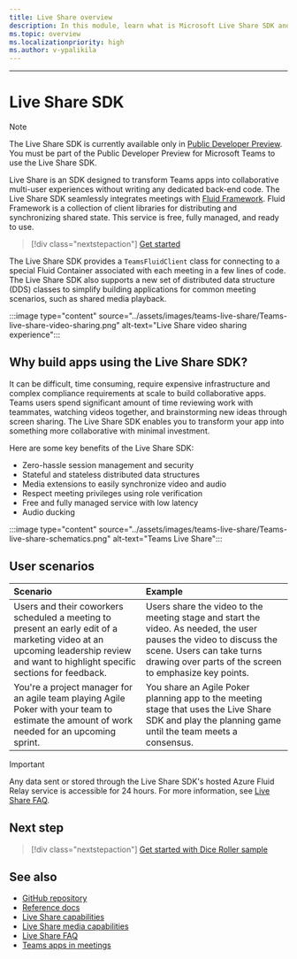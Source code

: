 ```yaml
---
title: Live Share overview
description: In this module, learn what is Microsoft Live Share SDK and its user scenarios.
ms.topic: overview
ms.localizationpriority: high
ms.author: v-ypalikila
---
```


---

# Live Share SDK

> [!Note]
> The Live Share SDK is currently available only in [Public Developer Preview](../resources/dev-preview/developer-preview-intro.md). You must be part of the Public Developer Preview for Microsoft Teams to use the Live Share SDK.

Live Share is an SDK designed to transform Teams apps into collaborative multi-user experiences without writing any dedicated back-end code. The Live Share SDK seamlessly integrates meetings with [Fluid Framework](https://fluidframework.com/). Fluid Framework is a collection of client libraries for distributing and synchronizing shared state. This service is free, fully managed, and ready to use.

> [!div class="nextstepaction"]
> [Get started](teams-live-share-tutorial.md)

The Live Share SDK provides a `TeamsFluidClient` class for connecting to a special Fluid Container associated with each meeting in a few lines of code. The Live Share SDK also supports a new set of distributed data structure (DDS) classes to simplify building applications for common meeting scenarios, such as shared media playback.

:::image type="content" source="../assets/images/teams-live-share/Teams-live-share-video-sharing.png" alt-text="Live Share video sharing experience":::

## Why build apps using the Live Share SDK?

It can be difficult, time consuming, require expensive infrastructure and complex compliance requirements at scale to build collaborative apps. Teams users spend significant amount of time reviewing work with teammates, watching videos together, and brainstorming new ideas through screen sharing. The Live Share SDK enables you to transform your app into something more collaborative with minimal investment.

Here are some key benefits of the Live Share SDK:

* Zero-hassle session management and security
* Stateful and stateless distributed data structures
* Media extensions to easily synchronize video and audio
* Respect meeting privileges using role verification
* Free and fully managed service with low latency
* Audio ducking

:::image type="content" source="../assets/images/teams-live-share/Teams-live-share-schematics.png" alt-text="Teams Live Share":::

## User scenarios

|Scenario|Example|
| :------- | :--------------------- |
| Users and their coworkers scheduled a meeting to present an early edit of a marketing video at an upcoming leadership review and want to highlight specific sections for feedback. | Users share the video to the meeting stage and start the video. As needed, the user pauses the video to discuss the scene. Users can take turns drawing over parts of the screen to emphasize key points.|
| You're a project manager for an agile team playing Agile Poker with your team to estimate the amount of work needed for an upcoming sprint.| You share an Agile Poker planning app to the meeting stage that uses the Live Share SDK and play the planning game until the team meets a consensus.|

> [!IMPORTANT]
> Any data sent or stored through the Live Share SDK's hosted Azure Fluid Relay service is accessible for 24 hours. For more information, see [Live Share FAQ](teams-live-share-faq.md).

## Next step

> [!div class="nextstepaction"]
> [Get started with Dice Roller sample](teams-live-share-tutorial.md)

## See also

- [GitHub repository](https://github.com/microsoft/live-share-sdk)
- [Reference docs](https://aka.ms/livesharedocs)
- [Live Share capabilities](teams-live-share-capabilities.md)
- [Live Share media capabilities](teams-live-share-media-capabilities.md)
- [Live Share FAQ](teams-live-share-faq.md)
- [Teams apps in meetings](teams-apps-in-meetings.md)
